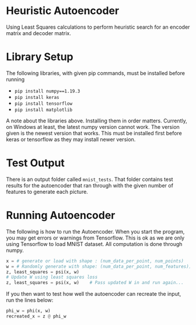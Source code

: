 # Heuristic Autoencoder
Using Least Squares calculations to perform heuristic search for an encoder matrix and decoder matrix.

# Library Setup
The following libraries, with given pip commands, must be installed before running
* ``pip install numpy==1.19.3``
* ``pip install keras``
* ``pip install tensorflow``
* ``pip install matplotlib``

A note about the libraries above. Installing them in order matters. Currently, on Windows at least,
the latest numpy version cannot work. The version given is the newest version that works. This must be 
installed first before keras or tensorflow as they may install newer version.

# Test Output
There is an output folder called ``mnist_tests``. That folder contains test results for the autoencoder 
that ran through with the given number of features to generate each picture.

# Running Autoencoder
The following is how to run the Autoencoder. When you start the program, you may get errors or warnings
from Tensorflow. This is ok as we are only using Tensorflow to load MNIST dataset. All 
computation is done through numpy.
```python
x = # generate or load with shape : (num_data_per_point, num_points)
w = # Randomly generate with shape: (num_data_per_point, num_features))
z, least_squares = psi(x, w)
# Update W using least squares loss
z, least_squares = psi(x, w)    # Pass updated W in and run again...
```

If you then want to test how well the autoencoder can recreate the input, run the lines below:
```python
phi_w = phi(x, w)
recreated_x = z @ phi_w
```